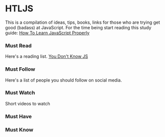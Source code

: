 # HTLJS
This is a compilation of ideas, tips, books, links for those who are trying get good (badass) at JavaScript. 
For the time being start reading this study guide: 
[How To Learn JavaScript Properly](http://javascriptissexy.com/how-to-learn-javascript-properly/)

### Must Read
Here's a reading list. 
[You Don't Know JS](https://github.com/getify/You-Dont-Know-JS)

### Must Follow 
Here's a list of people you should follow on social media. 

### Must Watch 
Short videos to watch 

### Must Have  

### Must Know
